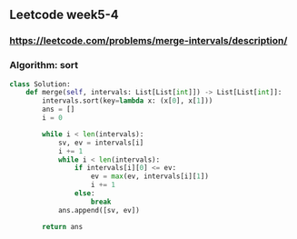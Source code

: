 ##  Leetcode week5-4

### https://leetcode.com/problems/merge-intervals/description/
### Algorithm: sort

```python
class Solution:
    def merge(self, intervals: List[List[int]]) -> List[List[int]]:
        intervals.sort(key=lambda x: (x[0], x[1]))
        ans = []
        i = 0

        while i < len(intervals):
            sv, ev = intervals[i]
            i += 1
            while i < len(intervals):
                if intervals[i][0] <= ev:
                    ev = max(ev, intervals[i][1])
                    i += 1
                else:
                    break
            ans.append([sv, ev])

        return ans
```
